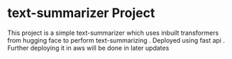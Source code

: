 # text-summarizer Project

This project is a simple text-summarizer which uses inbuilt transformers from hugging face to perform text-summarizing . Deployed using fast api . Further deploying it in aws will be done in later updates
